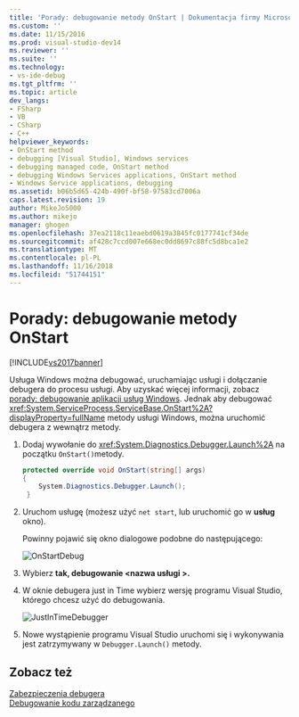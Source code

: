 ```yaml
---
title: 'Porady: debugowanie metody OnStart | Dokumentacja firmy Microsoft'
ms.custom: ''
ms.date: 11/15/2016
ms.prod: visual-studio-dev14
ms.reviewer: ''
ms.suite: ''
ms.technology:
- vs-ide-debug
ms.tgt_pltfrm: ''
ms.topic: article
dev_langs:
- FSharp
- VB
- CSharp
- C++
helpviewer_keywords:
- OnStart method
- debugging [Visual Studio], Windows services
- debugging managed code, OnStart method
- debugging Windows Services applications, OnStart method
- Windows Service applications, debugging
ms.assetid: b06b5d65-424b-490f-bf58-97583cd7006a
caps.latest.revision: 19
author: MikeJo5000
ms.author: mikejo
manager: ghogen
ms.openlocfilehash: 37ea2118c11eaebd0619a3845fc0177741cf34de
ms.sourcegitcommit: af428c7ccd007e668ec0dd8697c88fc5d8bca1e2
ms.translationtype: MT
ms.contentlocale: pl-PL
ms.lasthandoff: 11/16/2018
ms.locfileid: "51744151"
---
```

# <a name="how-to-debug-the-onstart-method"></a>Porady: debugowanie metody OnStart
[!INCLUDE[vs2017banner](../includes/vs2017banner.md)]

Usługa Windows można debugować, uruchamiając usługi i dołączanie debugera do procesu usługi. Aby uzyskać więcej informacji, zobacz [porady: debugowanie aplikacji usług Windows](http://msdn.microsoft.com/library/63ab0800-0f05-4f1e-88e6-94c73fd920a2). Jednak aby debugować <xref:System.ServiceProcess.ServiceBase.OnStart%2A?displayProperty=fullName> metody usługi Windows, można uruchomić debugera z wewnątrz metody.  
  
1.  Dodaj wywołanie do <xref:System.Diagnostics.Debugger.Launch%2A> na początku `OnStart()`metody.  
  
    ```csharp  
    protected override void OnStart(string[] args)  
    {  
        System.Diagnostics.Debugger.Launch();  
     }  
    ```  
  
2.  Uruchom usługę (możesz użyć `net start`, lub uruchomić go w **usług** okno).  
  
     Powinny pojawić się okno dialogowe podobne do następującego:  
  
     ![OnStartDebug](../debugger/media/onstartdebug.png "OnStartDebug")  
  
3.  Wybierz **tak, debugowanie \<nazwa usługi >.**  
  
4.  W oknie debugera just in Time wybierz wersję programu Visual Studio, którego chcesz użyć do debugowania.  
  
     ![JustInTimeDebugger](../debugger/media/justintimedebugger.png "JustInTimeDebugger")  
  
5.  Nowe wystąpienie programu Visual Studio uruchomi się i wykonywania jest zatrzymywany w `Debugger.Launch()` metody.  
  
## <a name="see-also"></a>Zobacz też  
 [Zabezpieczenia debugera](../debugger/debugger-security.md)   
 [Debugowanie kodu zarządzanego](../debugger/debugging-managed-code.md)



